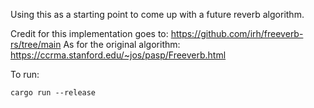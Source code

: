 Using this as a starting point to come up with a future reverb algorithm.

Credit for this implementation goes to: https://github.com/irh/freeverb-rs/tree/main
As for the original algorithm: https://ccrma.stanford.edu/~jos/pasp/Freeverb.html

To run:
```
cargo run --release
```
